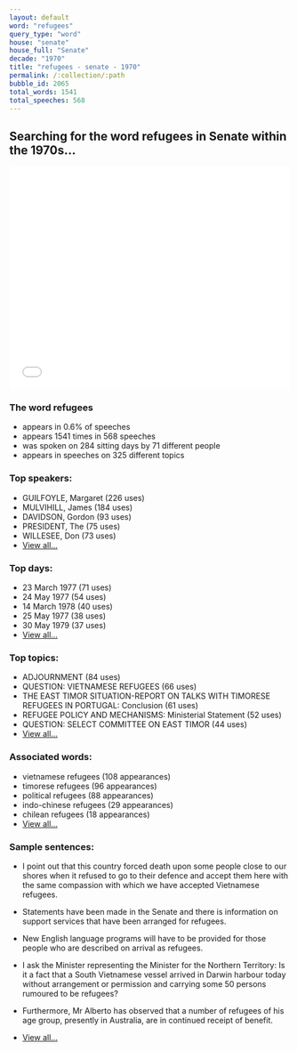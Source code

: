 ```yaml
---
layout: default
word: "refugees"
query_type: "word"
house: "senate"
house_full: "Senate"
decade: "1970"
title: "refugees - senate - 1970"
permalink: /:collection/:path
bubble_id: 2065
total_words: 1541
total_speeches: 568
---
```



## Searching for the word **refugees** in Senate within the 1970s...

<iframe width="100%" height="400" frameborder="0" scrolling="no" src="//plot.ly/~wragge/2065.embed"></iframe>

### The word **refugees**

* appears in 0.6% of speeches
* appears 1541 times in 568 speeches
* was spoken on 284 sitting days by 71 different people
* appears in speeches on 325 different topics

### Top speakers:

* GUILFOYLE, Margaret (226 uses)
* MULVIHILL, James (184 uses)
* DAVIDSON, Gordon (93 uses)
* PRESIDENT, The (75 uses)
* WILLESEE, Don (73 uses)
* [View all...](speakers/)


### Top days:

* 23 March 1977 (71 uses)
* 24 May 1977 (54 uses)
* 14 March 1978 (40 uses)
* 25 May 1977 (38 uses)
* 30 May 1979 (37 uses)
* [View all...](days/)


### Top topics:

* ADJOURNMENT (84 uses)
* QUESTION: VIETNAMESE REFUGEES (66 uses)
* THE EAST TIMOR SITUATION-REPORT ON TALKS WITH TIMORESE REFUGEES IN PORTUGAL: Conclusion (61 uses)
* REFUGEE POLICY AND MECHANISMS: Ministerial Statement (52 uses)
* QUESTION: SELECT COMMITTEE ON EAST TIMOR (44 uses)
* [View all...](topics/)


### Associated words:

* vietnamese refugees (108 appearances)
* timorese refugees (96 appearances)
* political refugees (88 appearances)
* indo-chinese refugees (29 appearances)
* chilean refugees (18 appearances)
* [View all...](collocations/)


### Sample sentences:

* I point out that this country forced death upon some people close to our shores when it refused to go to their defence and accept them here with the same compassion with which we have accepted Vietnamese <span class="highlight">refugees</span>.

* Statements have been made in the Senate and there is information on support services that have been arranged for <span class="highlight">refugees</span>.

* New English language programs will have to be provided for those people who are described on arrival as <span class="highlight">refugees</span>.

* I ask the Minister representing the Minister for the Northern Territory: Is it a fact that a South Vietnamese vessel arrived in Darwin harbour today without arrangement or permission and carrying some 50 persons rumoured to be <span class="highlight">refugees</span>?

* Furthermore,  Mr Alberto  has observed that a number of <span class="highlight">refugees</span> of his age group, presently in Australia, are in continued receipt of benefit.

* [View all...](contexts/)
